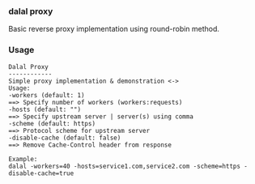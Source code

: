 ### dalal proxy

Basic reverse proxy implementation using round-robin method.

### Usage
```shell
Dalal Proxy
------------
Simple proxy implementation & demonstration <->
Usage:
-workers (default: 1)
==> Specify number of workers (workers:requests)
-hosts (default: "")
==> Specify upstream server | server(s) using comma
-scheme (default: https)
==> Protocol scheme for upstream server
-disable-cache (default: false)
==> Remove Cache-Control header from response

Example:
dalal -workers=40 -hosts=service1.com,service2.com -scheme=https -disable-cache=true
```
